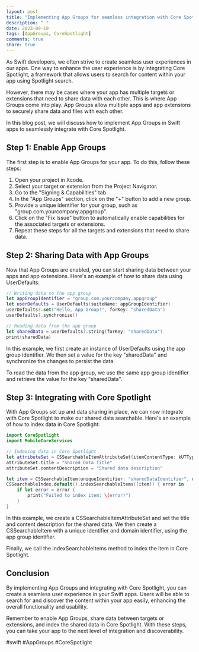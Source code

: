 ```yaml
---
layout: post
title: "Implementing App Groups for seamless integration with Core Spotlight in Swift apps"
description: " "
date: 2023-09-19
tags: [AppGroups, CoreSpotlight]
comments: true
share: true
---
```


As Swift developers, we often strive to create seamless user experiences in our apps. One way to enhance the user experience is by integrating Core Spotlight, a framework that allows users to search for content within your app using Spotlight search.

However, there may be cases where your app has multiple targets or extensions that need to share data with each other. This is where App Groups come into play. App Groups allow multiple apps and app extensions to securely share data and files with each other.

In this blog post, we will discuss how to implement App Groups in Swift apps to seamlessly integrate with Core Spotlight.

## Step 1: Enable App Groups

The first step is to enable App Groups for your app. To do this, follow these steps:

1. Open your project in Xcode.
2. Select your target or extension from the Project Navigator.
3. Go to the "Signing & Capabilities" tab.
4. In the "App Groups" section, click on the "+" button to add a new group.
5. Provide a unique identifier for your group, such as "group.com.yourcompany.appgroup".
6. Click on the "Fix Issue" button to automatically enable capabilities for the associated targets or extensions.
7. Repeat these steps for all the targets and extensions that need to share data.

## Step 2: Sharing Data with App Groups

Now that App Groups are enabled, you can start sharing data between your apps and app extensions. Here's an example of how to share data using UserDefaults:

```swift
// Writing data to the app group
let appGroupIdentifier = "group.com.yourcompany.appgroup"
let userDefaults = UserDefaults(suiteName: appGroupIdentifier)
userDefaults?.set("Hello, App Group!", forKey: "sharedData")
userDefaults?.synchronize()

// Reading data from the app group
let sharedData = userDefaults?.string(forKey: "sharedData")
print(sharedData)
```

In this example, we first create an instance of UserDefaults using the app group identifier. We then set a value for the key "sharedData" and synchronize the changes to persist the data.

To read the data from the app group, we use the same app group identifier and retrieve the value for the key "sharedData".

## Step 3: Integrating with Core Spotlight

With App Groups set up and data sharing in place, we can now integrate with Core Spotlight to make our shared data searchable. Here's an example of how to index data in Core Spotlight:

```swift
import CoreSpotlight
import MobileCoreServices

// Indexing data in Core Spotlight
let attributeSet = CSSearchableItemAttributeSet(itemContentType: kUTTypeText as String)
attributeSet.title = "Shared Data Title"
attributeSet.contentDescription = "Shared data description"

let item = CSSearchableItem(uniqueIdentifier: "sharedDataIdentifier", domainIdentifier: "yourcompany.appgroup", attributeSet: attributeSet)
CSSearchableIndex.default().indexSearchableItems([item]) { error in
    if let error = error {
        print("Failed to index item: \(error)")
    }
}
```

In this example, we create a CSSearchableItemAttributeSet and set the title and content description for the shared data. We then create a CSSearchableItem with a unique identifier and domain identifier, using the app group identifier.

Finally, we call the indexSearchableItems method to index the item in Core Spotlight.

## Conclusion

By implementing App Groups and integrating with Core Spotlight, you can create a seamless user experience in your Swift apps. Users will be able to search for and discover the content within your app easily, enhancing the overall functionality and usability.

Remember to enable App Groups, share data between targets or extensions, and index the shared data in Core Spotlight. With these steps, you can take your app to the next level of integration and discoverability.

#swift #AppGroups #CoreSpotlight
